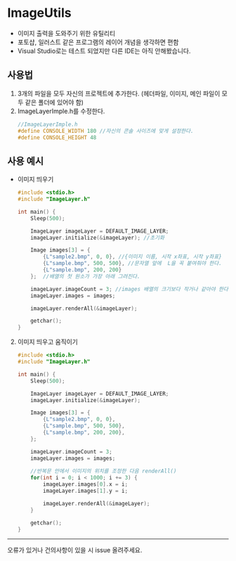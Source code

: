 # ImageUtils
* 이미지 출력을 도와주기 위한 유틸리티
* 포토샵, 일러스트 같은 프로그램의 레이어 개념을 생각하면 편함
* Visual Studio로는 테스트 되었지만 다른 IDE는 아직 안해봤습니다.

## 사용법
1. 3개의 파일을 모두 자신의 프로젝트에 추가한다. (헤더파일, 이미지, 메인 파일이 모두 같은 폴더에 있어야 함)
2. ImageLayerImple.h를 수정한다.
	```c 
	//ImageLayerImple.h
	#define CONSOLE_WIDTH 180 //자신의 콘솔 사이즈에 맞게 설정한다.
	#define CONSOLE_HEIGHT 48
	```
## 사용 예시
* 이미지 띄우기
	```c
	#include <stdio.h>
	#include "ImageLayer.h"

	int main() {
		Sleep(500);

		ImageLayer imageLayer = DEFAULT_IMAGE_LAYER;
		imageLayer.initialize(&imageLayer); //초기화

		Image images[3] = {
			{L"sample2.bmp", 0, 0}, //{이미지 이름, 시작 x좌표, 시작 y좌표}
			{L"sample.bmp", 500, 500}, //문자열 앞에  L을 꼭 붙여줘야 한다.
			{L"sample.bmp", 200, 200}
		};  //배열의 첫 원소가 가장 아래 그려진다.

		imageLayer.imageCount = 3; //images 배열의 크기보다 작거나 같아야 한다.
		imageLayer.images = images;

		imageLayer.renderAll(&imageLayer);

		getchar();
	}
	```

2. 이미지 띄우고 움직이기
	```c
    #include <stdio.h>
    #include "ImageLayer.h"

    int main() {
	    Sleep(500);

	    ImageLayer imageLayer = DEFAULT_IMAGE_LAYER;
	    imageLayer.initialize(&imageLayer);

	    Image images[3] = {
		    {L"sample2.bmp", 0, 0},
		    {L"sample.bmp", 500, 500},
		    {L"sample.bmp", 200, 200},
	    };

	    imageLayer.imageCount = 3;
	    imageLayer.images = images;
        
        //반복문 안에서 이미지의 위치를 조정한 다음 renderAll()
	    for(int i = 0; i < 1000; i += 3) {
		    imageLayer.images[0].x = i;
		    imageLayer.images[1].y = i;

		    imageLayer.renderAll(&imageLayer);
	    }

	    getchar();
    }
	```

---
오류가 있거나 건의사항이 있을 시 issue 올려주세요.
